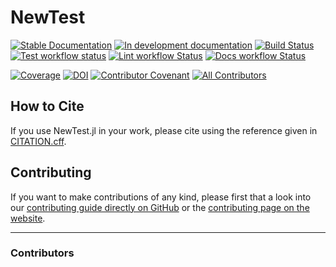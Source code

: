 # NewTest

[![Stable Documentation](https://img.shields.io/badge/docs-stable-blue.svg)](https://Eduardo-BDMAlves.github.io/NewTest.jl/stable)
[![In development documentation](https://img.shields.io/badge/docs-dev-blue.svg)](https://Eduardo-BDMAlves.github.io/NewTest.jl/dev)
[![Build Status](https://github.com/Eduardo-BDMAlves/NewTest.jl/workflows/Test/badge.svg)](https://github.com/Eduardo-BDMAlves/NewTest.jl/actions)
[![Test workflow status](https://github.com/Eduardo-BDMAlves/NewTest.jl/actions/workflows/Test.yml/badge.svg?branch=main)](https://github.com/Eduardo-BDMAlves/NewTest.jl/actions/workflows/Test.yml?query=branch%3Amain)
[![Lint workflow Status](https://github.com/Eduardo-BDMAlves/NewTest.jl/actions/workflows/Lint.yml/badge.svg?branch=main)](https://github.com/Eduardo-BDMAlves/NewTest.jl/actions/workflows/Lint.yml?query=branch%3Amain)
[![Docs workflow Status](https://github.com/Eduardo-BDMAlves/NewTest.jl/actions/workflows/Docs.yml/badge.svg?branch=main)](https://github.com/Eduardo-BDMAlves/NewTest.jl/actions/workflows/Docs.yml?query=branch%3Amain)

[![Coverage](https://codecov.io/gh/Eduardo-BDMAlves/NewTest.jl/branch/main/graph/badge.svg)](https://codecov.io/gh/Eduardo-BDMAlves/NewTest.jl)
[![DOI](https://zenodo.org/badge/DOI/FIXME)](https://doi.org/FIXME)
[![Contributor Covenant](https://img.shields.io/badge/Contributor%20Covenant-2.1-4baaaa.svg)](CODE_OF_CONDUCT.md)
[![All Contributors](https://img.shields.io/github/all-contributors/Eduardo-BDMAlves/NewTest.jl?labelColor=5e1ec7&color=c0ffee&style=flat-square)](#contributors)

## How to Cite

If you use NewTest.jl in your work, please cite using the reference given in [CITATION.cff](https://github.com/Eduardo-BDMAlves/NewTest.jl/blob/main/CITATION.cff).

## Contributing

If you want to make contributions of any kind, please first that a look into our [contributing guide directly on GitHub](docs/src/90-contributing.md) or the [contributing page on the website](https://Eduardo-BDMAlves.github.io/NewTest.jl/dev/90-contributing/).

---

### Contributors

<!-- ALL-CONTRIBUTORS-LIST:START - Do not remove or modify this section -->
<!-- prettier-ignore-start -->
<!-- markdownlint-disable -->

<!-- markdownlint-restore -->
<!-- prettier-ignore-end -->

<!-- ALL-CONTRIBUTORS-LIST:END -->
